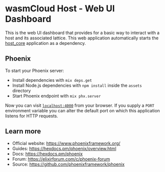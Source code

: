 # wasmCloud Host - Web UI Dashboard
This is the web UI dashboard that provides for a basic way to interact with a host and its associated lattice. This web application automatically starts the [host_core](../host_core/README.md) application as a dependency.

## Phoenix

To start your Phoenix server:

  * Install dependencies with `mix deps.get`
  * Install Node.js dependencies with `npm install` inside the `assets` directory
  * Start Phoenix endpoint with `mix phx.server`

Now you can visit [`localhost:4000`](http://localhost:4000) from your browser. If you supply a `PORT` environment variable you can alter the default port on which this application listens for HTTP requests.

## Learn more

  * Official website: https://www.phoenixframework.org/
  * Guides: https://hexdocs.pm/phoenix/overview.html
  * Docs: https://hexdocs.pm/phoenix
  * Forum: https://elixirforum.com/c/phoenix-forum
  * Source: https://github.com/phoenixframework/phoenix

